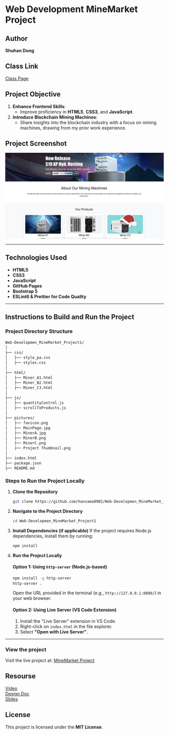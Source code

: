 # Web Development MineMarket Project

## Author

**Shuhan Dong**

## Class Link

[Class Page](https://johnguerra.co/classes/webDevelopment_spring_2025/)

## Project Objective

1. **Enhance Frontend Skills**:
   - Improve proficiency in **HTML5**, **CSS3**, and **JavaScript**.
2. **Introduce Blockchain Mining Machines**:
   - Share insights into the blockchain industry with a focus on mining machines, drawing from my prior work experience.

## Project Screenshot

![Project Screenshot](https://raw.githubusercontent.com/hansama0902/Web-Developmen_MineMarket_Project1/main/pictures/Project%20Screenshot.png)

---

## Technologies Used

- **HTML5**
- **CSS3**
- **JavaScript**
- **GitHub Pages**
- **Bootstrap 5**
- **ESLint6 & Prettier for Code Quality**

---

## Instructions to Build and Run the Project

### Project Directory Structure

```plaintext
Web-Developmen_MineMarket_Project1/
│
├── css/
│   ├── style_pa.css
│   ├── styles.css
│
├── html/
│   ├── Miner_A1.html
│   ├── Miner_B2.html
│   ├── Miner_C3.html
│
├── js/
│   ├── quantityControl.js
│   ├── scrollToProducts.js
│
├── pictures/
│   ├── favicon.png
│   ├── MainPage.jpg
│   ├── MinerA.jpg
│   ├── MinerB.png
│   ├── MinerC.png
│   ├── Project Thumbnail.png
│
├── index.html
├── package.json
├── README.md
```

### Steps to Run the Project Locally

1. **Clone the Repository**

   ```bash
   git clone https://github.com/hansama0902/Web-Developmen_MineMarket_Project1.git
   ```

2. **Navigate to the Project Directory**

   ```bash
   cd Web-Developmen_MineMarket_Project1
   ```

3. **Install Dependencies (if applicable)**
   If the project requires Node.js dependencies, install them by running:

   ```bash
   npm install
   ```

4. **Run the Project Locally**

   #### Option 1: Using `http-server` (Node.js-based)

   ```bash
   npm install -g http-server
   http-server .
   ```

   Open the URL provided in the terminal (e.g., `http://127.0.0.1:8080/`) in your web browser.

   #### Option 2: Using Live Server (VS Code Extension)

   1. Install the "Live Server" extension in VS Code.
   2. Right-click on `index.html` in the file explorer.
   3. Select **"Open with Live Server"**.

---

### View the project

Visit the live project at: [MineMarket Project](https://hansama0902.github.io/Web-Developmen_MineMarket_Project1/index.html)

## Resourse

[Video](https://youtu.be/-VIRZhJZJcA)  
[Design Doc](https://docs.google.com/document/d/1sj8mXe9F7O5z7Av_7abQxXlFllzEUQj8a6i96UcBgH4/edit?usp=sharing)  
[Slides](https://docs.google.com/presentation/d/1M8-rw_8FNOXsD08S19G1zejjg_alLBsCtnAvHSIhPYI/edit?usp=sharing)

## License

This project is licensed under the **MIT License**.
